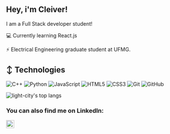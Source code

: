 ## Hey, i'm Cleiver!


I am a Full Stack developer student!

:computer: Currently learning React.js

⚡ Electrical Engineering graduate student at UFMG.

## ↕️ Technologies

![C++](https://img.shields.io/badge/-C++-00599C?style=flat-square&logo=c)
![Python](https://img.shields.io/badge/-Python-black?style=flat-square&logo=Python)
![JavaScript](https://img.shields.io/badge/-JavaScript-black?style=flat-square&logo=javascript)
![HTML5](https://img.shields.io/badge/-HTML5-E34F26?style=flat-square&logo=html5&logoColor=white)
![CSS3](https://img.shields.io/badge/-CSS3-1572B6?style=flat-square&logo=css3)
![Git](https://img.shields.io/badge/-Git-black?style=flat-square&logo=git)
![GitHub](https://img.shields.io/badge/-GitHub-181717?style=flat-square&logo=github)

<p align='start'>
    <img align="center" src="https://github-readme-stats.vercel.app/api/top-langs/?username=CleiverCoelho&bg_color=071A2C&text_color=FFFFFF" alt="light-city's top langs"/>


  ### You can also find me on LinkedIn:
<a href="https://www.linkedin.com/in/cleiver-coelho-398a49211
"><img align="start" alt="holisitc_developer | LinkedIn" width="22px" src="https://cdn.jsdelivr.net/npm/simple-icons@v3/icons/linkedin.svg" />
</a>
<br>
